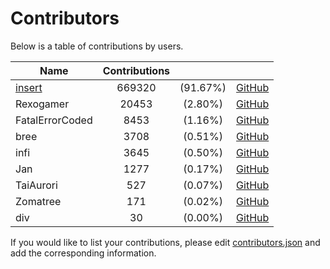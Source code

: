 # Contributors

Below is a table of contributions by users.

| Name | Contributions |   |   |
|------|:-------------:|:-:|---|
|[insert](https://github.com/https://insrt.uk)|669320|(91.67%)|[GitHub](insertish)
|Rexogamer|20453|(2.80%)|[GitHub](rexogamer)
|FatalErrorCoded|8453|(1.16%)|[GitHub](fatalerrorcoded)
|bree|3708|(0.51%)|[GitHub](brecert)
|infi|3645|(0.50%)|[GitHub](infi)
|Jan|1277|(0.17%)|[GitHub](janderedev)
|TaiAurori|527|(0.07%)|[GitHub](taiaurori)
|Zomatree|171|(0.02%)|[GitHub](zomatree)
|div|30|(0.00%)|[GitHub](div2005)

If you would like to list your contributions, please edit [contributors.json](https://github.com/revoltchat/contributions/blob/master/contributors.json) and add the corresponding information.
